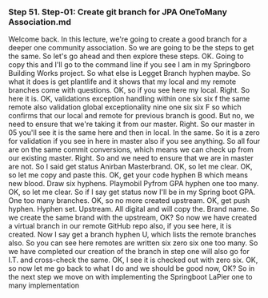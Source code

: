 ### Step 51. Step-01: Create git branch for JPA OneToMany Association.md
Welcome back. In this lecture, we're going to create a good branch for a deeper one community association. So we are going to be the steps to get the same. So let's go ahead and then explore these steps. OK. Going to copy this and I'll go to the command line if you see I am in my Springboro Building Works project. So what else is Legget Branch hyphen maybe. So what it does is get plantlife and it shows that my local and my remote branches come with questions. OK, so if you see here my local. Right. So here it is. OK, validations exception handling within one six six f the same remote also validation global exceptionality nine one six six F so which confirms that our local and remote for previous branch is good. But no, we need to ensure that we're taking it from our master. Right. So our master in 05 you'll see it is the same here and then in local. In the same. So it is a zero for validation if you see in here in master also if you see anything. So all four are on the same commit conversions, which means we can check up from our existing master. Right. So and we need to ensure that we are in master are not. So I said get status Anirban Masterbrand. OK, so let me clear. OK, so let me copy and paste this. OK, get your code hyphen B which means new blood. Draw six hyphens. Playmobil Pyfrom GPA hyphen one too many. OK, so let me clear. So if I say get status now I'll be in my Spring boot GPA. One too many branches. OK, so no more created upstream. OK, get push hyphen. Hyphen set. Upstream. All digital and will copy the. Brand name. So we create the same brand with the upstream, OK? So now we have created a virtual branch in our remote GitHub repo also, if you see here, it is created. Now I say get a branch hyphen U, which lists the remote branches also. So you can see here remotes are written six zero six one too many. So we have completed our creation of the branch in step one will also go for I.T. and cross-check the same. OK, I see it is checked out with zero six. OK, so now let me go back to what I do and we should be good now, OK? So in the next step we move on with implementing the Springboot LaPier one to many implementation 